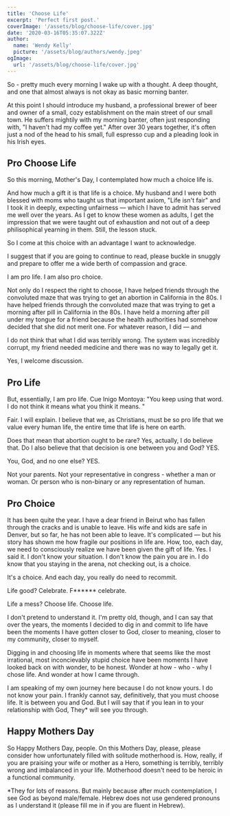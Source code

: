 ```yaml
---
title: 'Choose Life'
excerpt: 'Perfect first post.' 
coverImage: '/assets/blog/choose-life/cover.jpg'
date: '2020-03-16T05:35:07.322Z'
author:
  name: 'Wendy Kelly'
  picture: '/assets/blog/authors/wendy.jpeg'
ogImage:
  url: '/assets/blog/choose-life/cover.jpg'
---
```


So - pretty much every morning I wake up with a thought. A deep thought, and one that almost always is not okay as basic morning banter.

At this point I should introduce my husband, a professional brewer of beer and owner of a small, cozy establishment on the main street of our small town. He suffers mightily with my morning banter, often just responding with, "I haven't had my coffee yet." After over 30 years together, it's often just a nod of the head to his small, full espresso cup and a pleading look in his Irish eyes.

## Pro Choose Life

So this morning, Mother's Day, I contemplated how much a choice life is.

And how much a gift it is that life is a choice. My husband and I were both blessed with moms who taught us that important axiom, "Life isn't fair" and I took it in deeply, expecting unfairness — which I have to admit has served me well over the years. As I get to know these women as adults, I get the impression that we were taught out of exhaustion and not out of a deep philisophical yearning in them. Still, the lesson stuck.

So I come at this choice with an advantage I want to acknowledge. 

I suggest that if you are going to continue to read, please buckle in snuggly and prepare to offer me a wide berth of compassion and grace.

I am pro life. I am also pro choice.

Not only do I respect the right to choose, I have helped friends through the convoluted maze that was trying to get an abortion in California in the 80s. I have helped friends through the convoluted maze that was trying to get a morning after pill in California in the 80s. I have held a morning after pill under my tongue for a friend because the health authorities had somehow decided that she did not merit one. For whatever reason, I did — and 

I do not think that what I did was terribly wrong. The system was incredibly corrupt, my friend needed medicine and there was no way to legally get it. 

Yes, I welcome discussion. 

## Pro Life

But, essentially, I am pro life. Cue Inigo Montoya: "You keep using that word. I do not think it means what you think it means. "

Fair. I will explain. I believe that we, as Christians, must be so pro life that we value every human life, the entire time that life is here on earth.

Does that mean that abortion ought to be rare? Yes, actually, I do believe that. Do I also believe that that decision is one between you and God? YES. 

You, God, and no one else? YES.

Not your parents. Not your representative in congress - whether a man or woman. Or person who is non-binary or any representation of human. 

## Pro Choice

It has been quite the year. I have a dear friend in Beirut who has fallen through the cracks and is unable to leave. His wife and kids are safe in Denver, but so far, he has not been able to leave. It's complicated — but his story has shown me how fragile our positions in life are. How, too, each day, we need to consciously realize we have been given the gift of life. Yes. I said it. I don't know your situation. I don't know the pain you are in. I do know that you staying in the arena, not checking out, is a choice.

It's a choice. And each day, you really do need to recommit. 

Life good? Celebrate. F****** celebrate. 

Life a mess? Choose life. Choose life.

I don't pretend to understand it. I'm pretty old, though, and I can say that over the years, the moments I decided to dig in and commit to life have been the moments I have gotten closer to God, closer to meaning, closer to my community, closer to myself. 

Digging in and choosing life in moments where that seems like the most irrational, most inconcievably stupid choice have been moments I have looked back on with wonder, to be honest. Wonder at how - who - why I chose life. And wonder at how I came through.

I am speaking of my own journey here because I do not know yours. I do not know your pain. I frankly cannot say, definitively, that you must choose life. It is between you and God. But I will say that if you lean in to your relationship with God, They* will see you through.

## Happy Mothers Day

So Happy Mothers Day, people. On this Mothers Day, please, please consider how unfortunately filled with solitude motherhood is. How, really, if you are praising your wife or mother as a Hero, something is terribly, terribly wrong and imbalanced in your life. Motherhood doesn't need to be heroic in a functional community.

*They for lots of reasons. But mainly because after much contemplation, I see God as beyond male/female. Hebrew does not use gendered pronouns as I understand it (please fill me in if you are fluent in Hebrew). 




